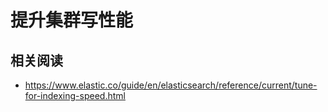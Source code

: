 # 提升集群写性能
## 相关阅读
- https://www.elastic.co/guide/en/elasticsearch/reference/current/tune-for-indexing-speed.html
